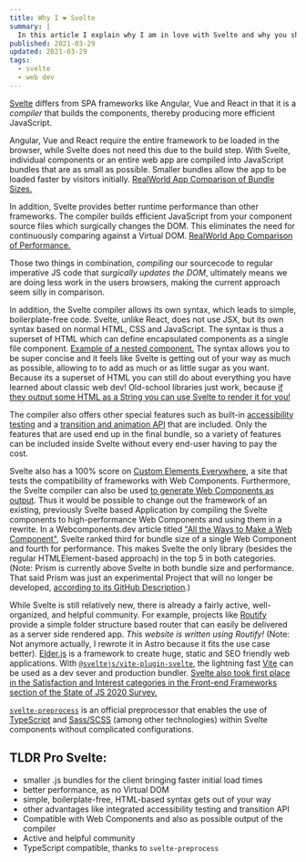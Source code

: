 ```yaml
---
title: Why I ❤ Svelte
summary: |
  In this article I explain why I am in love with Svelte and why you should be too.
published: 2021-03-29
updated: 2021-03-29
tags:
  - svelte
  - web dev
---
```


[Svelte](https://svelte.dev/) differs from SPA frameworks like Angular, Vue and React in that it is a _compiler_ that builds the components, thereby producing more efficient JavaScript.

Angular, Vue and React require the entire framework to be loaded in the browser, while Svelte does not need this due to the build step.
With Svelte, individual components or an entire web app are compiled into JavaScript bundles that are as small as possible.
Smaller bundles allow the app to be loaded faster by visitors initially. [RealWorld App Comparison of Bundle Sizes.](https://medium.com/dailyjs/a-realworld-comparison-of-front-end-frameworks-2020-4e50655fe4c1#31f0)

In addition, Svelte provides better runtime performance than other frameworks.
The compiler builds efficient JavaScript from your component source files which surgically changes the DOM.
This eliminates the need for continuously comparing against a Virtual DOM.
[RealWorld App Comparison of Performance.](https://medium.com/dailyjs/a-realworld-comparison-of-front-end-frameworks-2020-4e50655fe4c1#ac34)

Those two things in combination, _compiling_ our sourcecode to regular imperative JS code that _surgically updates the DOM_, ultimately means we are doing less work in the users browsers, making the current approach seem silly in comparison.

In addition, the Svelte compiler allows its own syntax, which leads to simple, boilerplate-free code.
Svelte, unlike React, does not use JSX, but its own syntax based on normal HTML, CSS and JavaScript.
The syntax is thus a superset of HTML which can define encapsulated components as a single file component.
[Example of a nested component.](https://svelte.dev/examples#nested-components) The syntax allows you to be super concise and it feels like Svelte is getting out of your way as much as possible, allowing to to add as much or as little sugar as you want. Because its a superset of HTML you can still do about everything you have learned about classic web dev! Old-school libraries just work, because [if they output some HTML as a String you can use Svelte to render it for you!](https://svelte.dev/repl/30d2efe6622f4150a73405b706d58321?version=3.42.5)

The compiler also offers other special features such as built-in [accessibility testing](https://svelte.dev/repl/5ed4cb37c0ef43e4a709d6e8f37069c2?version=3.35.0) and a [transition and animation API](https://svelte.dev/repl/f78106a749934114ae274828f1e3390c?version=3.35.0) that are included.
Only the features that are used end up in the final bundle, so a variety of features can be included inside Svelte without every end-user having to pay the cost.

Svelte also has a 100% score on [Custom Elements Everywhere](https://custom-elements-everywhere.com/#svelte), a site that tests the compatibility of frameworks with Web Components.
Furthermore, the Svelte compiler can also be used [to generate Web Components as output](https://dev.to/silvio/how-to-create-a-web-components-in-svelte-2g4j).
Thus it would be possible to change out the framework of an existing, previously Svelte based Application by compiling the Svelte components to high-performance Web Components and using them in a rewrite.
In a Webcomponents.dev article titled ["All the Ways to Make a Web Component"](https://webcomponents.dev/blog/all-the-ways-to-make-a-web-component/), Svelte ranked third for bundle size of a single Web Component and fourth for performance.
This makes Svelte the only library (besides the regular HTMLElement-based approach) in the top 5 in both categories. (Note: Prism is currently above Svelte in both bundle size and performance. That said Prism was just an experimental Project that will no longer be developed, [according to its GitHub Description](https://github.com/kaleidawave/prism).)

While Svelte is still relatively new, there is already a fairly active, well-organized, and helpful community.
For example, projects like [Routify](https://routify.dev/) provide a simple folder structure based router that can easily be delivered as a server side rendered app. _This website is written using Routify!_ (Note: Not anymore actually, I rewrote it in Astro because it fits the use case better).
[Elder.js](https://elderguide.com/tech/elderjs/) is a framework to create huge, static and SEO friendly web applications.
With [`@sveltejs/vite-plugin-svelte`](https://www.npmjs.com/package/@sveltejs/vite-plugin-svelte), the lightning fast [Vite](https://vitejs.dev/) can be used as a dev sever and production bundler.
[Svelte also took first place in the Satisfaction and Interest categories in the Front-end Frameworks section of the State of JS 2020 Survey.](https://2020.stateofjs.com/en-US/technologies/front-end-frameworks/#front_end_frameworks_experience_ranking)

[`svelte-preprocess`](https://github.com/sveltejs/svelte-preprocess) is an official preprocessor that enables the use of [TypeScript](https://www.typescriptlang.org/) and [Sass/SCSS](https://sass-lang.com/) (among other technologies) within Svelte components without complicated configurations.

## TLDR Pro Svelte:

- smaller .js bundles for the client bringing faster initial load times
- better performance, as no Virtual DOM
- simple, boilerplate-free, HTML-based syntax gets out of your way
- other advantages like integrated accessibility testing and transition API
- Compatible with Web Components and also as possible output of the compiler
- Active and helpful community
- TypeScript compatible, thanks to `svelte-preprocess`
